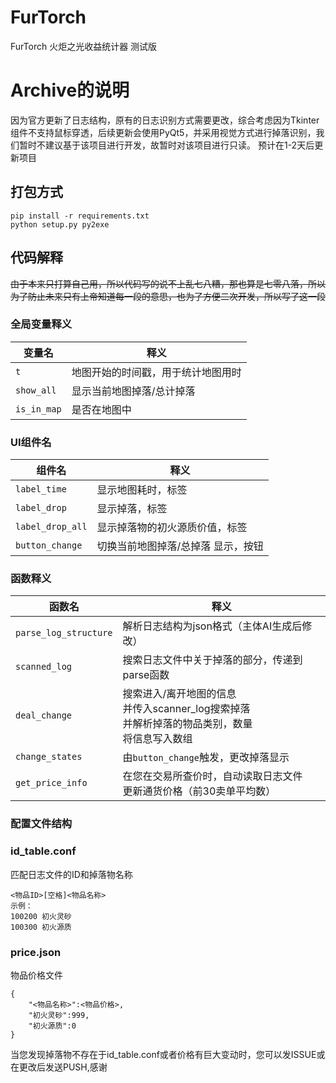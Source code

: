 # FurTorch
 FurTorch 火炬之光收益统计器 测试版
# Archive的说明
 因为官方更新了日志结构，原有的日志识别方式需要更改，综合考虑因为Tkinter组件不支持鼠标穿透，后续更新会使用PyQt5，并采用视觉方式进行掉落识别，我们暂时不建议基于该项目进行开发，故暂时对该项目进行只读。
 预计在1-2天后更新项目
## 打包方式
``` 
pip install -r requirements.txt
python setup.py py2exe
```

## 代码解释
<s>由于本来只打算自己用，所以代码写的说不上乱七八糟，那也算是七零八落，所以为了防止未来只有上帝知道每一段的意思，也为了方便二次开发，所以写了这一段</s>

### 全局变量释义
| 变量名   | 释义               |
|--------|------------------|
| `t` |地图开始的时间戳，用于统计地图用时|
| `show_all`| 显示当前地图掉落/总计掉落|
|`is_in_map`| 是否在地图中|

### UI组件名
| 组件名              | 释义              |
|------------------|-----------------|
| `label_time`     | 显示地图耗时，标签       |
| `label_drop`     | 显示掉落，标签         |
| `label_drop_all` | 显示掉落物的初火源质价值，标签 |
| `button_change`  | 切换当前地图掉落/总掉落 显示，按钮 |

### 函数释义
| 函数名               | 释义                                                             |
|-------------------|----------------------------------------------------------------|
| `parse_log_structure`| 解析日志结构为json格式（主体AI生成后修改）                                       |
| `scanned_log`| 搜索日志文件中关于掉落的部分，传递到parse函数                                      |
|`deal_change`| 搜索进入/离开地图的信息<br>并传入scanner_log搜索掉落<br>并解析掉落的物品类别，数量<br>将信息写入数组 |
|`change_states`| 由`button_change`触发，更改掉落显示|
|`get_price_info`| 在您在交易所查价时，自动读取日志文件<br>更新通货价格（前30卖单平均数）|
### 配置文件结构
### id_table.conf 
匹配日志文件的ID和掉落物名称
```
<物品ID>[空格]<物品名称>
示例：
100200 初火灵砂
100300 初火源质
```
### price.json
物品价格文件
```
{
    "<物品名称>":<物品价格>,
    "初火灵砂":999,
    "初火源质":0
}
```

当您发现掉落物不存在于id_table.conf或者价格有巨大变动时，您可以发ISSUE或在更改后发送PUSH,感谢
